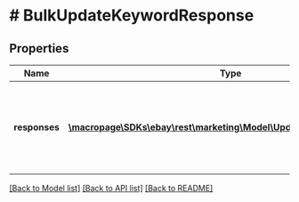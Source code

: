 # # BulkUpdateKeywordResponse

## Properties

Name | Type | Description | Notes
------------ | ------------- | ------------- | -------------
**responses** | [**\macropage\SDKs\ebay\rest\marketing\Model\UpdateKeywordResponse[]**](UpdateKeywordResponse.md) | A list of keywords that have been processed from the bulk request. | [optional]

[[Back to Model list]](../../README.md#models) [[Back to API list]](../../README.md#endpoints) [[Back to README]](../../README.md)
